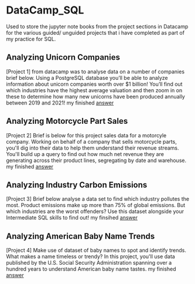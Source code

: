 # DataCamp_SQL

Used to store the jupyter note books from the project sections in Datacamp for the various guided/ unguided projects that i have completed as part of my practice for SQL.  

## Analyzing Unicorn Companies 
[Project 1] from datacamp was to analyse data on a number of companies brief below.
Using a PostgreSQL database you’ll be able to analyze information about unicorn companies worth over $1 billion! You’ll find out which industries have the highest average valuation and then zoom in on these to determine how many new unicorns have been produced annually between 2019 and 2021!   my finished [answer](https://github.com/Asomand/DataCamp_SQL/blob/1522975cda98070aba572bc0afa3aedc1db22dfe/Unicorns/notebook.ipynb) 

## Analyzing Motorcycle Part Sales 
[Project 2] Brief is below for this project sales data for a motorcyle company.
Working on behalf of a company that sells motorcycle parts, you'll dig into their data to help them understand their revenue streams. You'll build up a query to find out how much net revenue they are generating across their product lines, segregating by date and warehouse. my finished [answer](https://github.com/Asomand/DataCamp_SQL/blob/4ab0873d08a9a79ec78377316e404590207e7ddb/Motorcyle/notebook.ipynb)

## Analyzing Industry Carbon Emissions
[Project 3] Brief below analyse a data set to find which industry pollutes the most.
Product emissions make up more than 75% of global emissions. But which industries are the worst offenders?
Use this dataset alongside your Intermediate SQL skills to find out! my finsihed [answer](https://github.com/Asomand/DataCamp_SQL/blob/d43f73d43fc77eec4b43ddd318cabdfc45e97547/Carbon%20Emissions/notebook%20(1).ipynb)

## Analyzing American Baby Name Trends
[Project 4] Make use of dataset of baby names to spot and identify trends.
What makes a name timeless or trendy? In this project, you'll use data published by the U.S. Social Security Administration spanning over a hundred years to understand American baby name tastes. my finished [answer](https://github.com/Asomand/DataCamp_SQL/blob/d43f73d43fc77eec4b43ddd318cabdfc45e97547/Baby%20Names/notebook.ipynb)
